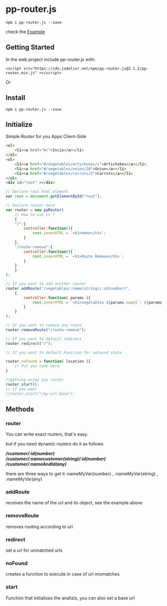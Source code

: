 # pp-router.js

```
npm i pp-router.js --save
```

check the <a href="https://pp-router.netlify.app">Example</a>


## Getting Started

In the web project include pp-router.js with:

```
<script src="https://cdn.jsdelivr.net/npm/pp-router.js@2.1.2/pp-router.min.js" ></script>
```

Or

## Install

```
npm i pp-router.js --save
```

## Initialize

Simple Router for you Apps Client-Side
```html
<ul>
	<li><a href="#/">Incio</a></li>
</ul>
<ul>
	<li><a href="#/vegetables/artichokes/1">Artichokes</a></li>
	<li><a href="#/vegetables/onion/20">Onion</a></li>
	<li><a href="#/vegetables/carrots/2">Carrots</a></li>
</ul>
<div id="root" ></div>

```

```javascript
// Declare root html element
var root = document.getElementById("root");

// Declare router here
var router = new ppRouter(
    // How to use it ?
    {
    "/":{
        controller:function(){
            root.innerHTML = `<h1>Home</h1>`;
        }
    },
    "/route-remove":{
        controller:function(){
            root.innerHTML = `<h1>Route Remove</h1>`;
        }
    }
    }
);

// If you want to add another router
router.addRoute("/vegetables/:name(string)/:id(number)",
    {
        controller:function( params ){				
            root.innerHTML = `<h1>vegetables ${params.name} : ${params.id} </h1>`;
        }
    }
);

// If you want to remove any route
router.removeRoute("/route-remove");

// If you want to default redirect
router.redirect("/");

// If you want to default Function for noFound state

router.noFound = function( location ){
    // Put you code here
}

//getting enjoy you router
router.start();
// if you want
//router.start("/my-url-base");

```

## Methods

### router

You can write exact routers, that's easy.

but if you need dynamic routers do it as follows<br>

<strong><i>/customer/:id(number)</i></strong><br>
<strong><i>/customer/:namecustomer(string)/:id(number)</i></strong><br>
<strong><i>/customer/:nameAndId(any)</i></strong><br>

there are three ways to get it :nameMyVar(number) , :nameMyVar(string) , :nameMyVar(any)

### addRoute

receives the name of the url and its object, see the example above

### removeRoute

removes routing according to url

### redirect

set a url for unmatched urls

### noFound

creates a function to execute in case of url mismatches

### start

Function that initializes the analizis, you can also set a base url

